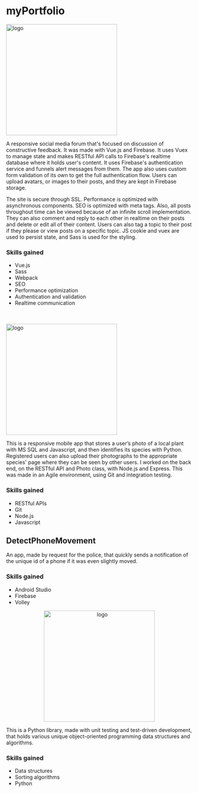 # myPortfolio

<img src="https://user-images.githubusercontent.com/43080428/94694595-0181c880-0303-11eb-8f4b-ba93ecbeca20.png" alt="logo"  width="300"/>

A responsive social media forum that's focused on discussion of constructive feedback. It was made with Vue.js and Firebase. It uses Vuex to manage state and makes RESTful API calls to Firebase's realtime database where it holds user's content. It uses Firebase's authentication service and funnels alert messages from them. The app also uses custom form validation of its own to get the full authentication flow. Users can upload avatars, or images to their posts, and they are kept in Firebase storage.

The site is secure through SSL. Performance is optimized with asynchronous components. SEO is optimized with meta tags. Also, all posts throughout time can be viewed because of an infinite scroll implementation. They can also comment and reply to each other in realtime on their posts and delete or edit all of their content. Users can also tag a topic to their post if they please or view posts on a specific topic. JS cookie and vuex are used to persist state, and Sass is used for the styling.

### Skills gained

- Vue.js
- Sass
- Webpack
- SEO
- Performance optimization
- Authentication and validation
- Realtime communication
  <br/>  
  <br/>

<img src="https://github.com/AdamCassidy/GreenThumb/blob/master/resources/logo.png" alt="logo" width="300"/>

This is a responsive mobile app that stores a user’s photo of a local plant with MS SQL and Javascript, and then identifies its species with Python. Registered users can also upload their photographs to the appropriate species' page where they can be seen by other users. I worked on the back end, on the RESTful API and Photo class, with Node.js and Express. This was made in an Agile environment, using Git and integration testing.

### Skills gained

- RESTful APIs
- Git
- Node.js
- Javascript
  <br/>  


## DetectPhoneMovement

An app, made by request for the police, that quickly sends a notification of the unique id of a phone if it was even slightly moved.

### Skills gained

- Android Studio
- Firebase
- Volley
  <br/>

<center><img src="https://user-images.githubusercontent.com/43080428/96632706-1809b700-12e6-11eb-802e-4eeff573a661.png" alt="logo" width="300"/></center>


This is a Python library, made with unit testing and test-driven development, that holds various unique object-oriented programming data structures and algorithms.

### Skills gained

- Data structures
- Sorting algorithms
- Python
